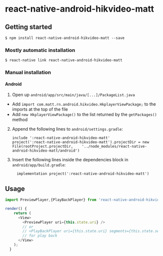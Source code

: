 
# react-native-android-hikvideo-matt

## Getting started

`$ npm install react-native-android-hikvideo-matt --save`

### Mostly automatic installation

`$ react-native link react-native-android-hikvideo-matt`

### Manual installation


#### Android

1. Open up `android/app/src/main/java/[...]/PackageList.java`
  - Add `import com.matt.rn.android.hikvideo.HkplayerViewPackage;` to the imports at the top of the file
  - Add `new HkplayerViewPackage()` to the list returned by the `getPackages()` method
2. Append the following lines to `android/settings.gradle`:
  	```
  	include ':react-native-android-hikvideo-matt'
  	project(':react-native-android-hikvideo-matt').projectDir = new File(rootProject.projectDir, 	'../node_modules/react-native-android-hikvideo-matt/android')
  	```
3. Insert the following lines inside the dependencies block in `android/app/build.gradle`:
  	```
      implementation project(':react-native-android-hikvideo-matt')
  	```


## Usage
```javascript
import PreviewPlayer,{PlayBackPlayer} from 'react-native-android-hikvideo-matt';

render() {
    return (
      <View>
        <PreviewPlayer uri={this.state.uri} />
		// or 
		// <PlayBackPlayer uri={this.state.uri} segments={this.state.segments}/>
		// for play back
      </View>
    );
  }
```
  